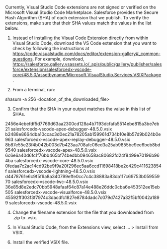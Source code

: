 Currently, Visual Studio Code extensions are not signed or verified on the
Microsoft Visual Studio Code Marketplace. Salesforce provides the Secure Hash
Algorithm (SHA) of each extension that we publish. To verify the extensions,
make sure that their SHA values match the values in the list below.

1. Instead of installing the Visual Code Extension directly from within Visual
   Studio Code, download the VS Code extension that you want to check by
   following the instructions at
   https://code.visualstudio.com/docs/editor/extension-gallery#_common-questions.
   For example, download,
   https://salesforce.gallery.vsassets.io/_apis/public/gallery/publisher/salesforce/extension/salesforcedx-vscode-core/48.5.0/assetbyname/Microsoft.VisualStudio.Services.VSIXPackage.

2. From a terminal, run:

shasum -a 256 <location_of_the_downloaded_file>

3. Confirm that the SHA in your output matches the value in this list of SHAs.

2456e4ebefdf5d7769d63aa2300cd128a4b7193dcfafa5514ebe815a3be7eb21  salesforcedx-vscode-apex-debugger-48.5.0.vsix
b2488e8664dba10ccac3d0ec21a78205ab159961d734b10e8b57d9b024b0e963  salesforcedx-vscode-apex-replay-debugger-48.5.0.vsix
8b87e55e23f4b042b003d7b423aa708afc06ed3a25ab9855be9ee6beb8bd9540  salesforcedx-vscode-apex-48.5.0.vsix
6c6e6a40d6fc1f76bb465bf74bedbb094658ac80682fd24f8499e70196b964ba  salesforcedx-vscode-core-48.5.0.vsix
0fedaa7c2ac14cd92be9f9a20f296ec5aa6ccd11698418be2c429c411623854f  salesforcedx-vscode-lightning-48.5.0.vsix
d4478761e6c9f5f6a8a340799effe0cc7c4c38883a83da117c69753b05955970  salesforcedx-vscode-lwc-48.5.0.vsix
36e85d8e2edc70bb5948afaaf64c87a14e488e26ddc0cba6e453512ee15eb505  salesforcedx-vscode-visualforce-48.5.0.vsix
45592ff303f3f7974c3dacdfc1827e8784dadc7c079d7427a32f5bf0042a1899  salesforcedx-vscode-48.5.0.vsix


4. Change the filename extension for the file that you downloaded from .zip to
.vsix.

5. In Visual Studio Code, from the Extensions view, select ... > Install from
VSIX.

6. Install the verified VSIX file.
